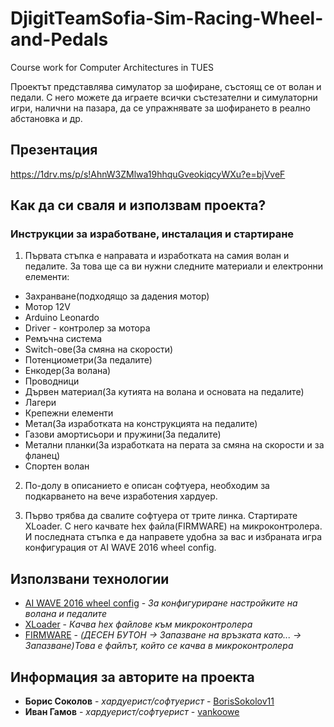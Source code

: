 # DjigitTeamSofia-Sim-Racing-Wheel-and-Pedals
Course work for Computer Architectures in TUES

Проектът представлява симулатор за шофиране, състоящ се от волан и педали. С него можете да играете всички състезателни и симулаторни игри, налични на пазара, да се упражнявате за шофирането в реално абстановка и др.

## Презентация
https://1drv.ms/p/s!AhnW3ZMlwa19hhquGveokiqcyWXu?e=bjVveF

## Как да си сваля и използвам проекта?

### Инструкции за изработване, инсталация и стартиране 
1) Първата стъпка е направата и изработката на самия волан и педалите. За това ще са ви нужни следните материали и електронни елементи:
* Захранване(подходящо за дадения мотор)
* Мотор 12V
* Arduino Leonardo
* Driver - контролер за мотора
* Ремъчна система
* Switch-ове(За смяна на скорости)
* Потенциометри(За педалите)
* Енкодер(За волана)
* Проводници
* Дървен материал(За кутията на волана и основата на педалите)
* Лагери
* Крепежни елементи
* Метал(За изработката на конструкцията на педалите)
* Газови амортисьори и пружини(За педалите)
* Метални планки(За изработката на перата за смяна на скорости и за фланец)
* Спортен волан

2) По-долу в описанието е описан софтуера, необходим за подкарването на вече изработения хардуер.

3) Първо трябва да свалите софтуера от трите линка. Стартирате XLoader. С него качвате hex файла(FIRMWARE) на микроконтролера. И последната стъпка е да направете удобна за вас и избраната игра конфигурация от AI WAVE 2016 wheel config.

## Използвани технологии
* [AI WAVE 2016 wheel config](http://www.aiwave.fr/wc_updates/1033...onfig_0.21.exe) - *За конфигуриране настройките на волана и педалите*
* [XLoader](https://drive.google.com/file/d/0B4ZReHKFPKsBN01SMUdfbS11OWc/view?usp=drive_open) - *Качва hex файлове към микроконтролера*
* [FIRMWARE](http://www.aiwave.fr/downloads/FFBWh...6.leonardo.hex (ДЕСЕН БУТОН -> Запазване на файловете като... -> Запазване)) - *(ДЕСЕН БУТОН -> Запазване на връзката като... -> Запазване)Това е файлът, който се качва в микроконтролера*

## Информация за авторите на проекта
* **Борис Соколов** - *хардуерист/софтуерист* - [BorisSokolov11](https://github.com/BorisSokolov11)
* **Иван Гамов** - *хардуерист/софтуерист* - [vankoowe](https://github.com/vankoowe)

